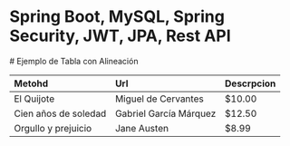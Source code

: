<h1>Spring Boot, MySQL, Spring Security, JWT, JPA, Rest API</h1>
<p></p>
# Ejemplo de Tabla con Alineación

| Metohd   | Url        | Descrpcion | 
|:---------|:-----------|:-----------|
| El Quijote   | Miguel de Cervantes | $10.00 |
| Cien años de soledad | Gabriel García Márquez | $12.50 |
| Orgullo y prejuicio | Jane Austen | $8.99 |

